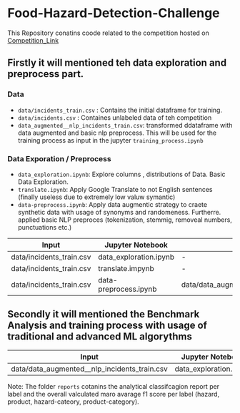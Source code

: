 # Food-Hazard-Detection-Challenge

This Repository conatins coode related to the competition hosted on [Competition_Link](https://food-hazard-detection-semeval-2025.github.io/)

## Firstly it will mentioned teh data exploration and preprocess part.

### Data
- `data/incidents_train.csv` : Contains the initial dataframe for training. 
- `data/incidents.csv` : Containes unlabeled data of teh competition 
- `data_augmented__nlp_incidents_train.csv`: transformed ddataframe with data augmented and basic nlp preprocess. This will be used for the training process as input in the jupyter  `training_process.ipynb`

### Data Exporation / Preprocess 
- `data_exploration.ipynb`: Explore columns , distributions of Data. Basic Data Exploration. 
- `translate.ipynb`: Apply Google Translate to not English sentences (finally useless due to extremely low valuw symantic)
- `data-preprocess.ipynb`: Apply data augmentic strategy to craete synthetic data with usage of synonyms and randomeness. Furtherre. applied basic NLP preproces (tokenization, stemmig, removeal numbers, punctuations etc.)

| Input       | Jupyter Notebook      | Output     |
|----------------|----------------|----------------|
| data/incidents_train.csv | data_exploration.ipynb | - |
| data/incidents_train.csv |translate.impynb| - |
| data/incidents_train.csv | data-preprocess.ipynb| data/data_augmented__nlp_incidents_train.csv |

## Secondly it will mentioned the Benchmark Analysis and training process with usage of traditional and advanced ML algorythms

| Input       | Jupyter Notebook      | Output     |
|----------------|----------------|----------------|
| data/data_augmented__nlp_incidents_train.csv  | data_exploration.ipynb | reports/ |

Note: The folder `reports` cotanins the analytical classifcagion report per label and the overall valculated maro avarage f1 score per label (hazard, product, hazard-cateory, product-category).
